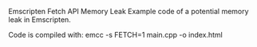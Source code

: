 Emscripten Fetch API Memory Leak
Example code of a potential memory leak in Emscripten.

Code is compiled with:
emcc -s FETCH=1 main.cpp -o index.html
